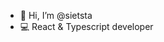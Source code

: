 - 👋 Hi, I’m @sietsta
- 💻 React & Typescript developer

<!---
sietsta/sietsta is a ✨ special ✨ repository because its `README.md` (this file) appears on your GitHub profile.
You can click the Preview link to take a look at your changes.
--->
